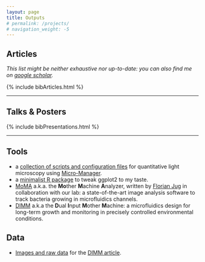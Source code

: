 ```yaml
---
layout: page
title: Outputs
# permalink: /projects/
# navigation_weight: -5
---
```



<!--
## Gallery

- lambda
- ceftriaxone
- DIMM
- MoM loading
- yeast scars
- pseudo aeruginosa
- cell counter beam
- temp gradient
-->


## Articles

_This list might be neither exhaustive nor up-to-date: you can also find me on [google scholar](https://scholar.google.com/citations?user=prpTE68AAAAJ)._

{% include bibArticles.html %}

<hr>

## Talks & Posters

{% include bibPresentations.html %}

<hr>

## Tools

- a [collection of scripts and configuration files](https://github.com/vanNimwegenLab/MiM_NikonTi) for quantitative light microscopy using [Micro-Manager](https://micro-manager.org).
- a [minimalist R package](https://github.com/julou/ggCustomTJ) to tweak ggplot2 to my taste.
- [MoMA](https://github.com/fjug/MoMA/wiki) a.k.a. the **Mo**ther **M**achine **A**nalyzer, written by [Florian Jug](https://www.mpi-cbg.de/research-groups/current-groups/florian-jug/group-leader/) in collaboration with our lab: a state-of-the-art image analysis software to track bacteria growing in microfluidics channels. 
- [DIMM](https://metafluidics.org/devices/dual-input-mother-machine/) a.k.a the **D**ual **I**nput **M**other **M**achine: a microfluidics design for long-term growth and monitoring in precisely controlled environmental conditions.


## Data

- [Images and raw data](https://zenodo.org/record/824793) for the [DIMM article]().

